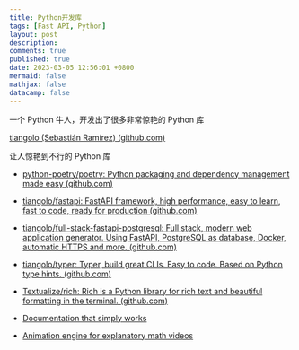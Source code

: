 ```yaml
---
title: Python开发库
tags: [Fast API, Python]
layout: post
description:
comments: true
published: true
date: 2023-03-05 12:56:01 +0800
mermaid: false
mathjax: false
datacamp: false
---
```


一个 Python 牛人，开发出了很多非常惊艳的 Python 库

[tiangolo (Sebastián Ramírez) (github.com)](https://github.com/tiangolo)

让人惊艳到不行的 Python 库

- [python-poetry/poetry: Python packaging and dependency management made easy (github.com)](https://github.com/python-poetry/poetry)

- [tiangolo/fastapi: FastAPI framework, high performance, easy to learn, fast to code, ready for production (github.com)](https://github.com/tiangolo/fastapi)

- [tiangolo/full-stack-fastapi-postgresql: Full stack, modern web application generator. Using FastAPI, PostgreSQL as database, Docker, automatic HTTPS and more. (github.com)](https://github.com/tiangolo/full-stack-fastapi-postgresql)

- [tiangolo/typer: Typer, build great CLIs. Easy to code. Based on Python type hints. (github.com)](https://github.com/tiangolo/typer)

- [Textualize/rich: Rich is a Python library for rich text and beautiful formatting in the terminal. (github.com)](https://github.com/Textualize/rich)

- [Documentation that simply works](https://github.com/squidfunk/mkdocs-material)

- [Animation engine for explanatory math videos](https://github.com/3b1b/manim)
